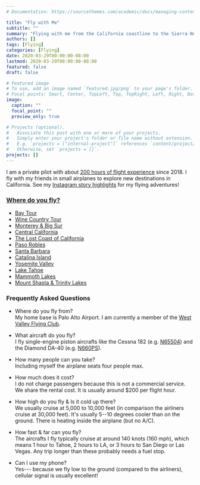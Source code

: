```yaml
---
# Documentation: https://sourcethemes.com/academic/docs/managing-content/

title: "Fly with Me"
subtitle: ""
summary: "Flying with me from the California coastline to the Sierra Nevada ranges."
authors: []
tags: [Flying]
categories: [Flying]
date: 2020-03-29T00:00:00-08:00
lastmod: 2020-03-29T00:00:00-08:00
featured: false
draft: false

# Featured image
# To use, add an image named `featured.jpg/png` to your page's folder.
# Focal points: Smart, Center, TopLeft, Top, TopRight, Left, Right, BottomLeft, Bottom, BottomRight.
image:
  caption: ""
  focal_point: ""
  preview_only: true

# Projects (optional).
#   Associate this post with one or more of your projects.
#   Simply enter your project's folder or file name without extension.
#   E.g. `projects = ["internal-project"]` references `content/project/deep-learning/index.md`.
#   Otherwise, set `projects = []`.
projects: []
---
```


I am a private pilot with about [200 hours of flight experience](https://www.arelplane.com/@franklsf) since 2018.
I fly with my friends in small airplanes to explore new destinations in California.
See my [Instagram story highlights](https://www.instagram.com/stories/highlights/17878159724249899/) for my flying adventures!

### [Where do you fly?](../../slides/flight-plans)

- [Bay Tour](../../slides/flight-plans/#/bay-tour)
- [Wine Country Tour](../../slides/flight-plans/#/wine-country)
- [Monterey & Big Sur](../../slides/flight-plans/#/monterey)
- [Central California](../../slides/flight-plans/#/central-california)
- [The Lost Coast of California](../../slides/flight-plans/#/shelter-cove)
- [Paso Robles](../../slides/flight-plans/#/paso-robles)
- [Santa Barbara](../../slides/flight-plans/#//santa-barbara)
- [Catalina Island](../../slides/flight-plans/#/catalina)
- [Yosemite Valley](../../slides/flight-plans/#/yosemite)
- [Lake Tahoe](../../slides/flight-plans/#/tahoe)
- [Mammoth Lakes](../../slides/flight-plans/#/mammoth)
- [Mount Shasta & Trinity Lakes](../../slides/flight-plans/#/shasta)

### Frequently Asked Questions

- Where do you fly from? <br> My home base is Palo Alto Airport. I am currently a member of the [West Valley Flying Club](http://www.wvfc.org/).

- What aircraft do you fly? <br> I fly single-engine piston aircrafts like the Cessna 182 (e.g. [N65504](http://www.wvfc.org/a/wvfc.org/template-2/aircraft/n65504-1)) and the Diamond DA-40 (e.g. [N660PS](http://www.wvfc.org/a/wvfc.org/template-2/aircraft/n660ps)).

- How many people can you take? <br> Including myself the airplane seats four people max.

- How much does it cost? <br> I do not charge passengers because this is not a commercial service. We share the rental cost. It is usually around $200 per flight hour.

- How high do you fly & Is it cold up there? <br> We usually cruise at 5,000 to 10,000 feet (in comparison the airliners cruise at 30,000 feet). It's usually 5--10 degrees cooler than on the ground. There is heating inside the airplane (but no A/C).

- How fast & far can you fly? <br> The aircrafts I fly typically cruise at around 140 knots (160 mph), which means 1 hour to Tahoe, 2 hours to LA, or 3 hours to San Diego or Las Vegas. Any trip longer than these probably needs a fuel stop.

- Can I use my phone? <br> Yes--- because we fly low to the ground (compared to the airliners), cellular signal is usually excellent!
